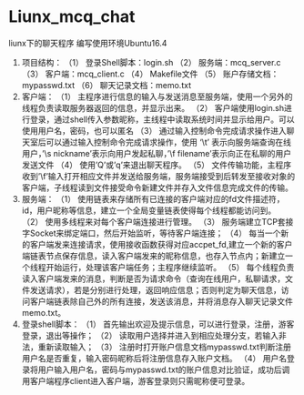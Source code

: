 # Liunx_mcq_chat
liunx下的聊天程序
编写使用环境Ubuntu16.4

1.	项目结构：
（1）	登录Shell脚本：login.sh
（2）	服务端：mcq_server.c
（3）	客户端：mcq_client.c
（4）	Makefile文件
（5）	账户存储文档：mypasswd.txt
（6）	聊天记录文档：memo.txt
2.	客户端：
（1）	主程序进行信息的输入与发送消息至服务端，使用一个另外的线程负责读取服务器返回的信息，并显示出来。
（2）	客户端使用login.sh进行登录，通过shell传入参数昵称，主线程中读取系统时间并显示给用户。可以使用用户名，密码，也可以匿名
（3）	通过输入控制命令完成请求操作进入聊天室后可以通过输入控制命令完成请求操作，使用 ‘\t’ 表示向服务端查询在线用户，’\s nickname’表示向用户发起私聊，’\f  filename’表示向正在私聊的用户发送文件
（4）	使用’Q’或’q’来退出聊天程序。
（5）	文件传输功能，主程序收到’\f’输入打开相应文件并发送给服务端，服务端接受到后转发至接收对象的客户端，子线程读到文件接受命令新建文件并存入文件信息完成文件的传输。
3.	服务端：
（1）	使用链表来存储所有已连接的客户端对应的fd文件描述符，id，用户昵称等信息，建立一个全局变量链表使得每个线程都能访问到。
（2）	使用多线程来对每个客户端连接进行管理。
（3）	服务端建立TCP套接字Socket来绑定端口，然后开始监听，等待客户端连接；
（4）	每当一个新的客户端发来连接请求，使用接收函数获得对应accpet_fd,建立一个新的客户端链表节点保存信息，读入客户端发来的昵称信息，也存入节点内；新建立一个线程开始运行，处理该客户端任务；主程序继续监听。
（5）	每个线程负责读入客户端发来的消息，判断是否为请求命令（查询在线用户，私聊请求，文件发送请求），若是分别进行处理，返回响应信息；否则判定为聊天信息，访问客户端链表除自己外的所有连接，发送该消息，并将消息存入聊天记录文件memo.txt。
4.	登录shell脚本：
（1）	首先输出欢迎及提示信息，可以进行登录，注册，游客登录，退出等操作；
（2）	读取用户选择并进入到相应处理分支，若输入非法，重新读取输入；
（3）	注册时打开账户信息文档mypasswd.txt判断注册用户名是否重复，输入密码昵称后将注册信息存入账户文档。
（4）	用户名登录将用户输入用户名，密码与mypasswd.txt的账户信息对比验证，成功后调用客户端程序client进入客户端，游客登录则只需昵称便可登录。



